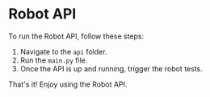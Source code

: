 # Robot API

To run the Robot API, follow these steps:

1. Navigate to the `api` folder.
2. Run the `main.py` file.
3. Once the API is up and running, trigger the robot tests.

That's it! Enjoy using the Robot API.
